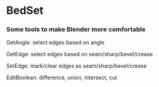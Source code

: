 # BedSet

### Some tools to make Blender more comfortable


GetAngle: select edges based on angle

GetEdge: select edges based on seam/sharp/bevel/crease

SetEdge: mark/clear edges as seam/sharp/bevel/crease

EditBoolean: difference, union, intersect, cut
